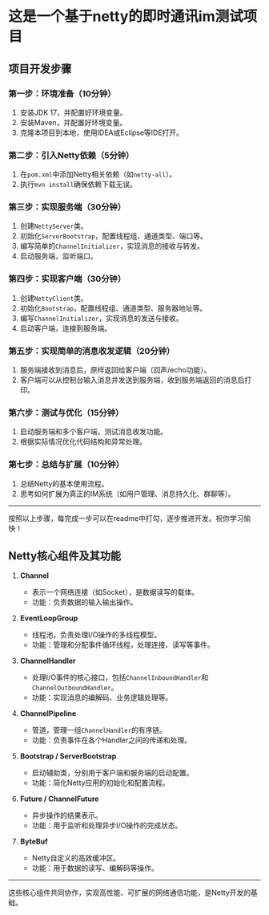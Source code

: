 # 这是一个基于netty的即时通讯im测试项目
## 项目开发步骤

### 第一步：环境准备（10分钟）
1. 安装JDK 17，并配置好环境变量。
2. 安装Maven，并配置好环境变量。
3. 克隆本项目到本地，使用IDEA或Eclipse等IDE打开。

### 第二步：引入Netty依赖（5分钟）
1. 在`pom.xml`中添加Netty相关依赖（如`netty-all`）。
2. 执行`mvn install`确保依赖下载无误。

### 第三步：实现服务端（30分钟）
1. 创建`NettyServer`类。
2. 初始化`ServerBootstrap`，配置线程组、通道类型、端口等。
3. 编写简单的`ChannelInitializer`，实现消息的接收与转发。
4. 启动服务端，监听端口。

### 第四步：实现客户端（30分钟）
1. 创建`NettyClient`类。
2. 初始化`Bootstrap`，配置线程组、通道类型、服务器地址等。
3. 编写`ChannelInitializer`，实现消息的发送与接收。
4. 启动客户端，连接到服务端。

### 第五步：实现简单的消息收发逻辑（20分钟）
1. 服务端接收到消息后，原样返回给客户端（回声/echo功能）。
2. 客户端可以从控制台输入消息并发送到服务端，收到服务端返回的消息后打印。

### 第六步：测试与优化（15分钟）
1. 启动服务端和多个客户端，测试消息收发功能。
2. 根据实际情况优化代码结构和异常处理。

### 第七步：总结与扩展（10分钟）
1. 总结Netty的基本使用流程。
2. 思考如何扩展为真正的IM系统（如用户管理、消息持久化、群聊等）。

---

按照以上步骤，每完成一步可以在readme中打勾，逐步推进开发。祝你学习愉快！
## Netty核心组件及其功能

1. **Channel**
   - 表示一个网络连接（如Socket），是数据读写的载体。
   - 功能：负责数据的输入输出操作。

2. **EventLoopGroup**
   - 线程池，负责处理I/O操作的多线程模型。
   - 功能：管理和分配事件循环线程，处理连接、读写等事件。

3. **ChannelHandler**
   - 处理I/O事件的核心接口，包括`ChannelInboundHandler`和`ChannelOutboundHandler`。
   - 功能：实现消息的编解码、业务逻辑处理等。

4. **ChannelPipeline**
   - 管道，管理一组`ChannelHandler`的有序链。
   - 功能：负责事件在各个Handler之间的传递和处理。

5. **Bootstrap / ServerBootstrap**
   - 启动辅助类，分别用于客户端和服务端的启动配置。
   - 功能：简化Netty应用的初始化和配置流程。

6. **Future / ChannelFuture**
   - 异步操作的结果表示。
   - 功能：用于监听和处理异步I/O操作的完成状态。

7. **ByteBuf**
   - Netty自定义的高效缓冲区。
   - 功能：用于数据的读写、编解码等操作。

---

这些核心组件共同协作，实现高性能、可扩展的网络通信功能，是Netty开发的基础。

